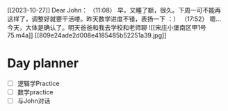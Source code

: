 [[2023-10-27]]
Dear John：
  （11:08）
    早，又睡了额，很久。下周一可不能再这样了，调整好就要干活喽。昨天数学进度不错，表扬一下 ：）
  （17:52）
    嗯...今天，大体是确认了。明天爸爸和我去学校和老师聊
![[宋庄小堡南区甲1号 75.m4a]]
  [[809e24ade2d008e4185485b52251a39.jpg]]

  # Day planner


- [ ]  逻辑学Practice
- [ ] 数学practice
- [ ] 与John对话
